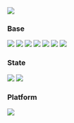 <div align="left">
<img src="https://capsule-render.vercel.app/api?type=waving&height=200&section=header&text=Grnen32%&fontAlign=70&fontAlignY=40&color=gradient"/>


### Base
<a href="#none" target="_blank"><img src="https://img.shields.io/badge/HTML5-ffffff?style=flat&logo=HTML5&logoColor=E34F26"/></a>
<a href="#none" target="_blank"><img src="https://img.shields.io/badge/CSS3-ffffff?style=flat&logo=CSS3&logoColor=1572B6"/></a>
<a href="#none" target="_blank"><img src="https://img.shields.io/badge/Sass-ffffff?style=flat&logo=Sass&logoColor=1572B6"/></a>
<a href="#none" target="_blank"><img src="https://img.shields.io/badge/StyledComponents-ffffff?style=flat&logo=Styled-components&logoColor=DB7093"/></a>
<a href="#none" target="_blank"><img src="https://img.shields.io/badge/JavaScript-999999?style=flat&logo=JavaScript&logoColor=F7DF1E"/></a>
<a href="#none" target="_blank"><img src="https://img.shields.io/badge/TypeScript-ffffff?style=flat&logo=TypeScript&logoColor=3178C6"/></a>
<a href="#none" target="_blank"><img src="https://img.shields.io/badge/React.js-ffffff?style=flat&logo=React&logoColor=61DAFB"/></a>

### State
<a href="#none" target="_blank"><img src="https://img.shields.io/badge/Redux-ffffff?style=flat&logo=Redux&logoColor=764ABC"/></a>
<a href="#none" target="_blank"><img src="https://img.shields.io/badge/ReactQuery-ffffff?style=flat&logo=ReactQuery&logoColor=FF4154"/></a>


### Platform
<a href="#none" target="_blank"><img src="https://img.shields.io/badge/gitHub-ffffff?style=flat&logo=github&logoColor=FF9900"/></a>
